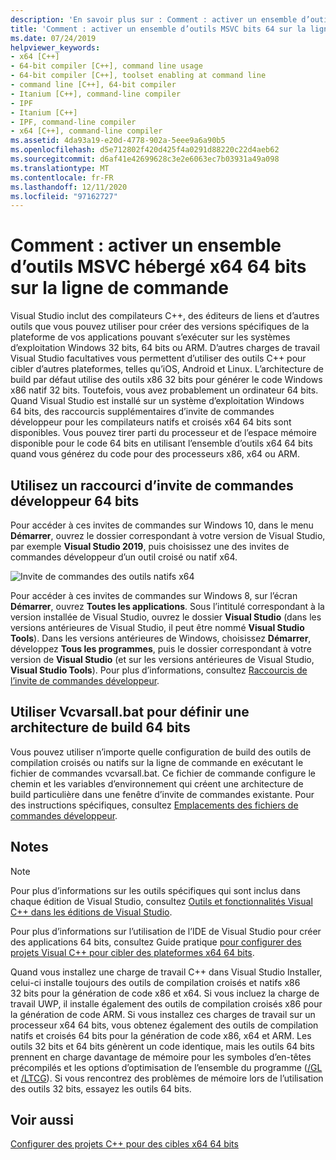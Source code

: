 ```yaml
---
description: 'En savoir plus sur : Comment : activer un ensemble d’outils MSVC hébergé x64 64 bits sur la ligne de commande'
title: 'Comment : activer un ensemble d’outils MSVC bits 64 sur la ligne de commande'
ms.date: 07/24/2019
helpviewer_keywords:
- x64 [C++]
- 64-bit compiler [C++], command line usage
- 64-bit compiler [C++], toolset enabling at command line
- command line [C++], 64-bit compiler
- Itanium [C++], command-line compiler
- IPF
- Itanium [C++]
- IPF, command-line compiler
- x64 [C++], command-line compiler
ms.assetid: 4da93a19-e20d-4778-902a-5eee9a6a90b5
ms.openlocfilehash: d5e712802f420d425f4a0291d88220c22d4aeb62
ms.sourcegitcommit: d6af41e42699628c3e2e6063ec7b03931a49a098
ms.translationtype: MT
ms.contentlocale: fr-FR
ms.lasthandoff: 12/11/2020
ms.locfileid: "97162727"
---
```

# <a name="how-to-enable-a-64-bit-x64-hosted-msvc-toolset-on-the-command-line"></a>Comment : activer un ensemble d’outils MSVC hébergé x64 64 bits sur la ligne de commande

Visual Studio inclut des compilateurs C++, des éditeurs de liens et d’autres outils que vous pouvez utiliser pour créer des versions spécifiques de la plateforme de vos applications pouvant s’exécuter sur les systèmes d’exploitation Windows 32 bits, 64 bits ou ARM. D’autres charges de travail Visual Studio facultatives vous permettent d’utiliser des outils C++ pour cibler d’autres plateformes, telles qu’iOS, Android et Linux. L’architecture de build par défaut utilise des outils x86 32 bits pour générer le code Windows x86 natif 32 bits. Toutefois, vous avez probablement un ordinateur 64 bits. Quand Visual Studio est installé sur un système d’exploitation Windows 64 bits, des raccourcis supplémentaires d’invite de commandes développeur pour les compilateurs natifs et croisés x64 64 bits sont disponibles. Vous pouvez tirer parti du processeur et de l’espace mémoire disponible pour le code 64 bits en utilisant l’ensemble d’outils x64 64 bits quand vous générez du code pour des processeurs x86, x64 ou ARM.

## <a name="use-a-64-bit-hosted-developer-command-prompt-shortcut"></a>Utilisez un raccourci d’invite de commandes développeur 64 bits

Pour accéder à ces invites de commandes sur Windows 10, dans le menu **Démarrer**, ouvrez le dossier correspondant à votre version de Visual Studio, par exemple **Visual Studio 2019**, puis choisissez une des invites de commandes développeur d’un outil croisé ou natif x64.

![Invite de commandes des outils natifs x64](media/x64-native-tools-command-prompt.png "Outils natifs x64 du menu Démarrer")

Pour accéder à ces invites de commandes sur Windows 8, sur l’écran **Démarrer**, ouvrez **Toutes les applications**. Sous l’intitulé correspondant à la version installée de Visual Studio, ouvrez le dossier **Visual Studio** (dans les versions antérieures de Visual Studio, il peut être nommé **Visual Studio Tools**). Dans les versions antérieures de Windows, choisissez **Démarrer**, développez **Tous les programmes**, puis le dossier correspondant à votre version de **Visual Studio** (et sur les versions antérieures de Visual Studio, **Visual Studio Tools**). Pour plus d’informations, consultez [Raccourcis de l’invite de commandes développeur](building-on-the-command-line.md#developer_command_prompt_shortcuts).

## <a name="use-vcvarsallbat-to-set-a-64-bit-hosted-build-architecture"></a>Utiliser Vcvarsall.bat pour définir une architecture de build 64 bits

Vous pouvez utiliser n’importe quelle configuration de build des outils de compilation croisés ou natifs sur la ligne de commande en exécutant le fichier de commandes vcvarsall.bat. Ce fichier de commande configure le chemin et les variables d’environnement qui créent une architecture de build particulière dans une fenêtre d’invite de commandes existante. Pour des instructions spécifiques, consultez [Emplacements des fichiers de commandes développeur](building-on-the-command-line.md#developer_command_file_locations).

## <a name="remarks"></a>Notes

> [!NOTE]
> Pour plus d’informations sur les outils spécifiques qui sont inclus dans chaque édition de Visual Studio, consultez [Outils et fonctionnalités Visual C++ dans les éditions de Visual Studio](../overview/visual-cpp-tools-and-features-in-visual-studio-editions.md).
>
> Pour plus d’informations sur l’utilisation de l’IDE de Visual Studio pour créer des applications 64 bits, consultez Guide pratique [pour configurer des projets Visual C++ pour cibler des plateformes x64 64 bits](how-to-configure-visual-cpp-projects-to-target-64-bit-platforms.md).

Quand vous installez une charge de travail C++ dans Visual Studio Installer, celui-ci installe toujours des outils de compilation croisés et natifs x86 32 bits pour la génération de code x86 et x64. Si vous incluez la charge de travail UWP, il installe également des outils de compilation croisés x86 pour la génération de code ARM. Si vous installez ces charges de travail sur un processeur x64 64 bits, vous obtenez également des outils de compilation natifs et croisés 64 bits pour la génération de code x86, x64 et ARM. Les outils 32 bits et 64 bits génèrent un code identique, mais les outils 64 bits prennent en charge davantage de mémoire pour les symboles d’en-têtes précompilés et les options d’optimisation de l’ensemble du programme ([/GL](reference/gl-whole-program-optimization.md) et [/LTCG](reference/ltcg-link-time-code-generation.md)). Si vous rencontrez des problèmes de mémoire lors de l’utilisation des outils 32 bits, essayez les outils 64 bits.

## <a name="see-also"></a>Voir aussi

[Configurer des projets C++ pour des cibles x64 64 bits](configuring-programs-for-64-bit-visual-cpp.md)<br/>
